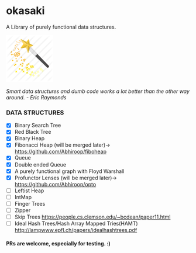# okasaki

A Library of purely functional data structures.

![alt text](https://raw.githubusercontent.com/Abhiroop/okasaki/master/okasaki.png "Okasaki")

*Smart data structures and dumb code works a lot better than the other way around. - Eric Raymonds*


### DATA STRUCTURES

- [x] Binary Search Tree
- [x] Red Black Tree
- [x] Binary Heap
- [x] Fibonacci Heap (will be merged later)-> https://github.com/Abhiroop/fiboheap
- [x] Queue
- [x] Double ended Queue
- [x] A purely functional graph with Floyd Warshall
- [x] Profunctor Lenses (will be merged later)-> https://github.com/Abhiroop/opto
- [ ] Leftist Heap
- [ ] IntMap
- [ ] Finger Trees
- [ ] Zipper
- [ ] Skip Trees https://people.cs.clemson.edu/~bcdean/paper11.html
- [ ] Ideal Hash Trees/Hash Array Mapped Tries(HAMT) http://lampwww.epfl.ch/papers/idealhashtrees.pdf

#### PRs are welcome, especially for testing. :)
